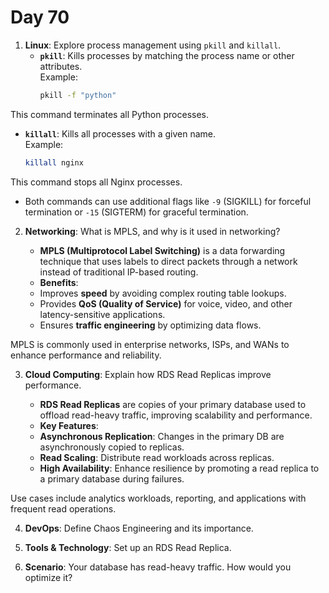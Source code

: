 # Day 70

1. **Linux**: Explore process management using `pkill` and `killall`.
   - **`pkill`**: Kills processes by matching the process name or other attributes.  
     Example:  
     ```bash
     pkill -f "python"
     ```  
  This command terminates all Python processes.  

   - **`killall`**: Kills all processes with a given name.  
     Example:  
     ```bash
     killall nginx
     ```  
  This command stops all Nginx processes.  

   * Both commands can use additional flags like `-9` (SIGKILL) for forceful termination or `-15` (SIGTERM) for graceful termination.


2. **Networking**: What is MPLS, and why is it used in networking?
   * **MPLS (Multiprotocol Label Switching)** is a data forwarding technique that uses labels to direct packets through a network instead of traditional IP-based routing.  
   
   - **Benefits**:  
    - Improves **speed** by avoiding complex routing table lookups.  
    - Provides **QoS (Quality of Service)** for voice, video, and other latency-sensitive applications.  
    - Ensures **traffic engineering** by optimizing data flows.  

MPLS is commonly used in enterprise networks, ISPs, and WANs to enhance performance and reliability.


3. **Cloud Computing**: Explain how RDS Read Replicas improve performance.
   * **RDS Read Replicas** are copies of your primary database used to offload read-heavy traffic, improving scalability and performance.  

   - **Key Features**:  
    - **Asynchronous Replication**: Changes in the primary DB are asynchronously copied to replicas.  
    - **Read Scaling**: Distribute read workloads across replicas.  
    - **High Availability**: Enhance resilience by promoting a read replica to a primary database during failures.  

Use cases include analytics workloads, reporting, and applications with frequent read operations.


4. **DevOps**: Define Chaos Engineering and its importance.

5. **Tools & Technology**: Set up an RDS Read Replica.

6. **Scenario**: Your database has read-heavy traffic. How would you optimize it?


